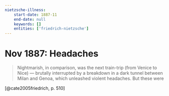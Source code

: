 ```yaml
---
nietzsche-illness:
    start-date: 1887-11
    end-date: null
    keywords: []
    entities: ['friedrich-nietzsche']
---
```


# Nov 1887: Headaches

> Nightmarish, in comparison, was the next train-trip (from Venice to Nice) —
> brutally interrupted by a breakdown in a dark tunnel between Milan and Genoa,
> which unleashed violent headaches. But these were

[@cate2005friedrich, p. 510]

